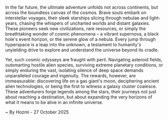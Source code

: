 
In the far future, the ultimate adventure unfolds not across continents, but across the boundless canvas of the cosmos. Brave souls embark on interstellar voyages, their sleek starships slicing through nebulae and light-years, chasing the whispers of uncharted worlds and distant galaxies. These pioneers seek new civilizations, rare resources, or simply the breathtaking wonder of cosmic phenomena – a vibrant supernova, a black hole's event horizon, or the serene glow of a nebula. Every jump through hyperspace is a leap into the unknown, a testament to humanity's unyielding drive to explore and understand the universe beyond its cradle.

Yet, such cosmic odysseys are fraught with peril. Navigating asteroid fields, outsmarting hostile alien species, surviving extreme planetary conditions, or simply enduring the vast, isolating silence of deep space demands unparalleled courage and ingenuity. The rewards, however, are immeasurable: discovering life on a gas giant's moon, deciphering ancient alien technologies, or being the first to witness a galaxy cluster coalesce. These adventurers forge legends among the stars, their journeys not just about reaching a destination, but about expanding the very horizons of what it means to be alive in an infinite universe.

~ By Hozmi - 27 October 2025
